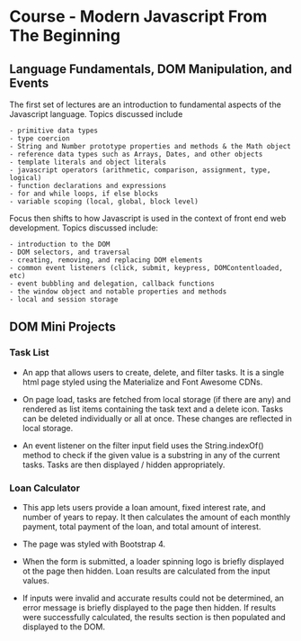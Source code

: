 # Course - Modern Javascript From The Beginning

## Language Fundamentals, DOM Manipulation, and Events

The first set of lectures are an introduction to fundamental aspects of the Javascript language. Topics discussed include

```
- primitive data types
- type coercion
- String and Number prototype properties and methods & the Math object
- reference data types such as Arrays, Dates, and other objects
- template literals and object literals
- javascript operators (arithmetic, comparison, assignment, type, logical)
- function declarations and expressions
- for and while loops, if else blocks
- variable scoping (local, global, block level)
```

Focus then shifts to how Javascript is used in the context of front end web development. Topics discussed include:

```
- introduction to the DOM
- DOM selectors, and traversal
- creating, removing, and replacing DOM elements
- common event listeners (click, submit, keypress, DOMContentloaded, etc)
- event bubbling and delegation, callback functions
- the window object and notable properties and methods
- local and session storage
```

## DOM Mini Projects

### Task List


- An app that allows users to create, delete, and filter tasks. It is a single html page styled using the Materialize and Font Awesome CDNs.

- On page load, tasks are fetched from local storage (if there are any) and rendered as list items containing the task text and a delete icon. Tasks can be deleted individually or all at once. These changes are reflected in local storage.

- An event listener on the filter input field uses the String.indexOf() method to check if the given value is a substring in any of the current tasks. Tasks are then displayed / hidden appropriately.


### Loan Calculator

- This app lets users provide a loan amount, fixed interest rate, and number of years to repay. It then calculates the amount of each monthly payment, total payment of the loan, and total amount of interest.

- The page was styled with Bootstrap 4.

- When the form is submitted, a loader spinning logo is briefly displayed ot the page then hidden. Loan results are calculated from the input values.

- If inputs were invalid and accurate results could not be determined, an error message is briefly displayed to the page then hidden. If results were successfully calculated, the results section is then populated and displayed to the DOM.

